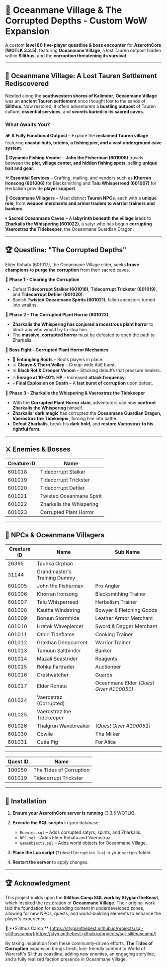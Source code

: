 
# 🌊 Oceanmane Village & The Corrupted Depths - Custom WoW Expansion  

A custom **level 80 five-player questline & boss encounter** for **AzerothCore (WOTLK 3.3.5)**, featuring **Oceanmane Village**, a lost Tauren outpost hidden within **Silithus**, and the **corruption threatening its survival**.  

---

## 📖 **Oceanmane Village: A Lost Tauren Settlement Rediscovered**  
Nestled along the **southwestern shores of Kalimdor**, **Oceanmane Village** was an **ancient Tauren settlement** once thought lost to the sands of **Silithus**. Now restored, it offers adventurers a **bustling outpost** of Tauren culture, **essential services**, and **secrets buried in its sacred caves**.  

### **What Awaits You?**  
🏕️ **A Fully Functional Outpost** – Explore the **reclaimed Tauren village** featuring **coastal huts, totems, a fishing pier, and a vast underground cave system**.  

🎣 **Dynamic Fishing Vendor** – **John the Fisherman (601005)** travels between the **pier, village center, and hidden fishing spots**, selling **unique bait and gear**.  

⚒️ **Essential Services** – Crafting, mailing, and vendors such as **Khorran Ironsong (601006)** for Blacksmithing and **Talu Whisperreed (601007)** for Herbalism provide **player support**.  

🐂 **Oceanmane Villagers** – Meet distinct **Tauren NPCs**, each with a **unique role**, from **weapon merchants and armor traders to warrior trainers and bankers**.  

🌀 **Sacred Oceanmane Caves** – A **labyrinth beneath the village** leads to **Zharkalis the Whispering (601022)**, a satyr who has begun **corrupting Vaerostraz the Tidekeeper**, the Oceanmane Guardian Dragon.  

---

## 🏆 **Questline: "The Corrupted Depths"**  
Elder Rohatu (601017), the Oceanmane Village elder, seeks **brave champions** to **purge the corruption** from their sacred caves.  

🔹 **Phase 1 - Clearing the Corruption**  
- Defeat **Tidecorrupt Stalker (601018)**, **Tidecorrupt Trickster (601019)**, and **Tidecorrupt Defiler (601020)**.  
- Banish **Twisted Oceanmane Spirits (601021)**, fallen ancestors turned into wraiths.  

🔹 **Phase 2 - The Corrupted Plant Horror (601023)**  
- **Zharkalis the Whispering has conjured a monstrous plant horror** to block any who would try to stop him.  
- The **massive, corrupted horror** must be defeated to open the path to Zharkalis.  

🔹 **Boss Fight - Corrupted Plant Horror Mechanics**  
- 🌿 **Entangling Roots** – Roots players in place.  
- ⚔️ **Cleave & Thorn Volley** – Group-wide AoE burst.  
- ☣️ **Black Rot & Creeper Venom** – Stacking debuffs that pressure healers.  
- 🔥 **Enrage at 10-40% HP** – Increased **attack frequency**.  
- 💀 **Final Explosion on Death** – A **last burst of corruption** upon defeat.  

🔹 **Phase 3 - Zharkalis the Whispering & Vaerostraz the Tidekeeper**  
- With the **Corrupted Plant Horror slain**, adventurers can now **confront Zharkalis the Whispering** himself.  
- **Zharkalis' dark magic** has corrupted the **Oceanmane Guardian Dragon, Vaerostraz the Tidekeeper**, forcing him into battle.  
- **Defeat Zharkalis**, break his **dark hold**, and **restore Vaerostraz to his rightful form**.  

---

## ⚔️ **Enemies & Bosses**  
| Creature ID | Name                      |
|------------|---------------------------|
| 601018     | Tidecorrupt Stalker       |
| 601019     | Tidecorrupt Trickster     |
| 601020     | Tidecorrupt Defiler       |
| 601021     | Twisted Oceanmane Spirit  |
| 601022     | Zharkalis the Whispering  |
| 601023     | Corrupted Plant Horror    |

---

## 👥 **NPCs & Oceanmane Villagers**  
| Creature ID | Name                     | Sub Name                  
|------------|-------------------------|--------------------------|
| 26365      | Taunka Orphan           |                          |
| 31144      | Grandmaster's Training Dummy |                      |
| 601005     | John the Fisherman      | Pro Angler               |
| 601006     | Khorran Ironsong        | Blacksmithing Trainer    |
| 601007     | Talu Whisperreed        | Herbalism Trainer        |
| 601008     | Kautha Windstring       | Bowyer & Fletching Goods |
| 601009     | Boruun Stormhide        | Leather Armor Merchant   |
| 601010     | Hretok Wavepiercer      | Sword & Dagger Merchant  |
| 601011     | Othiri Tideflame        | Cooking Trainer          |
| 601012     | Grakhan Deepcurrent     | Warrior Trainer         |
| 601013     | Tamuun Saltbinder       | Banker                   |
| 601014     | Mazali Seastrider       | Reagents                 |
| 601015     | Rohka Fartrader         | Auctioneer                         |
| 601016     | Crestwatcher            | Guards                         |
| 601017     | Elder Rohatu            | Oceanmane Elder    *(Quest Giver #100050)*      |
| 601024       | Vaerostraz (Corrupted) |
| 601025       | Vaerostraz the Tidekeeper |
| 601026     | Thalgrun Wavebreaker | *(Quest Giver #100051)* |
| 601030     | Cowlie                  | The Milker               |
| 601031     | Cutie Pig               | For Alice                |


---

| Quest  ID | Name                      |
|------------|---------------------------|
| 100050     | The Tides of Corruption       |
| 601019     | Tidecorrupt Trickster     |


---

## 📜 **Installation**  

1. **Ensure your AzerothCore server is running** (3.3.5 WOTLK).  

2. **Execute the SQL scripts** in your database:  
   - `Enemies.sql` – Adds corrupted satyrs, spirits, and Zharkalis.  
   - `NPC.sql` – Adds Elder Rohatu and Vaerostraz.  
   - `GameObjects.sql` – Adds world objects for Oceanmane Village.  

3. **Place the Lua script** (`TidesofCorruption.lua`) in your `scripts` folder.  

4. **Restart the server** to apply changes.  

---

## 🏆 **Acknowledgment**  
This project builds upon the **Silithus Camp SQL work by StygianTheBeast**, which inspired the restoration of **Oceanmane Village**. Their original work laid the foundation for expanding content in underdeveloped zones, allowing for new NPCs, quests, and world-building elements to enhance the player's experience.

🔗 **Silithus Camp ** [https://stygianthebest.github.io/projects/sql-silithuscamp/](https://stygianthebest.github.io/projects/sql-silithuscamp/)

By taking inspiration from these community-driven efforts, **The Tides of Corruption** expansion brings fresh, lore-friendly content to World of Warcraft's Silithus coastline, adding new enemies, an engaging storyline, and a fully realized faction presence in Oceanmane Village.



